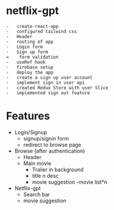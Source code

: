 # netflix-gpt

    -   create-react-app
    -   configured tailwind css
    -   Header
    -   routing of app
    -   Login form
    -   Sign up form
    =    form validation
    -   useRef hook
    -   firebase setup
    -   deploy the app
    -   create a sign up user account
    -   implement sign in user api
    -   created Redux Store with user Slice
    -   implemented sign out feature

# Features

- Login/Signup
  - signup/signin form
  - redirect to browse page
- Browse (after authentication)
  - Header
  - Main movie
    - Trailer in background
    - title n desc
    - movie suggestion
      -movie list\*n
- Netflix-gpt
  - Search bar
  - movie suggestion
